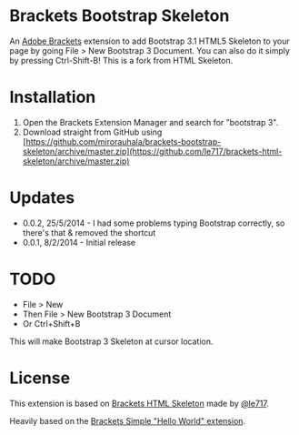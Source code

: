# Brackets Bootstrap Skeleton #

An [Adobe Brackets](http://brackets.io) extension to add Bootstrap 3.1 HTML5 Skeleton to your page by going File > New Bootstrap 3 Document. You can also do it simply by pressing Ctrl-Shift-B! This is a fork from HTML Skeleton.

# Installation #

1. Open the Brackets Extension Manager and search for "bootstrap 3".
2. Download straight from GitHub using [https://github.com/mirorauhala/brackets-bootstrap-skeleton/archive/master.zip](https://github.com/le717/brackets-html-skeleton/archive/master.zip)

# Updates #

* 0.0.2, 25/5/2014 - I had some problems typing Bootstrap correctly, so there's that & removed the shortcut
* 0.0.1, 8/2/2014 - Initial release

# TODO #

* File > New 
* Then File > New Bootstrap 3 Document
* Or Ctrl+Shift+B

This will make Bootstrap 3 Skeleton at cursor location.

# License #

This extension is based on [Brackets HTML Skeleton](https://github.com/le717/brackets-html-skeleton) made by [@le717](https://github.com/le717).

Heavily based on the [Brackets Simple "Hello World" extension](https://github.com/adobe/brackets/wiki/Simple-%22Hello-World%22-extension).
